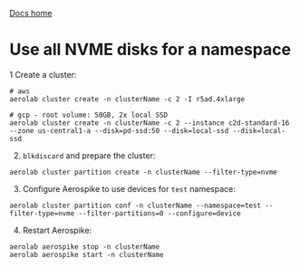 [Docs home](../../README.md)


# Use all NVME disks for a namespace


1 Create a cluster:

```
# aws
aerolab cluster create -n clusterName -c 2 -I r5ad.4xlarge

# gcp - root volume: 50GB, 2x local SSD
aerolab cluster create -n clusterName -c 2 --instance c2d-standard-16 --zone us-central1-a --disk=pd-ssd:50 --disk=local-ssd --disk=local-ssd
```

2. `blkdiscard` and prepare the cluster:

```
aerolab cluster partition create -n clusterName --filter-type=nvme
```

3. Configure Aerospike to use devices for `test` namespace:

```
aerolab cluster partition conf -n clusterName --namespace=test --filter-type=nvme --filter-partitions=0 --configure=device
```

4. Restart Aerospike:

```
aerolab aerospike stop -n clusterName
aerolab aerospike start -n clusterName
```
